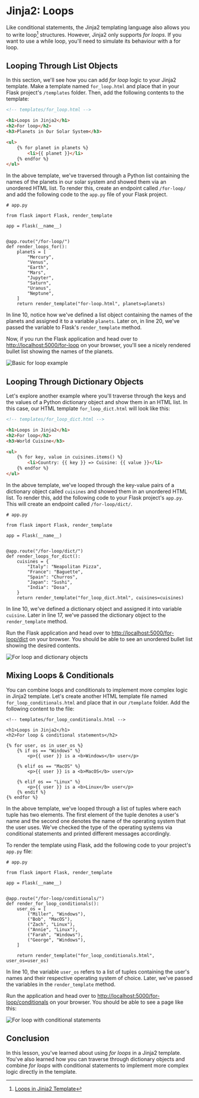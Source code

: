 # Jinja2: Loops

Like conditional statements, the Jinja2 templating language also allows you to write loop[^loop-jinja2] structures. However, Jinja2 only supports *for loops*. If you want to use a while loop, you'll need to simulate its behaviour with a for loop.


## Looping Through List Objects

In this section, we'll see how you can add *for loop* logic to your Jinja2 template. Make a template named `for_loop.html` and place that in your Flask project's `/templates` folder. Then, add the following contents to the template:

```html
<!-- templates/for_loop.html -->

<h1>Loops in Jinja2</h1>
<h2>For loop</h2>
<h3>Planets in Our Solar System</h3>

<ul>
    {% for planet in planets %}
        <li>{{ planet }}</li>
    {% endfor %}
</ul>
```

In the above template, we've traversed through a Python list containing the names of the planets in our solar system and showed them via an unordered HTML list. To render this, create an endpoint called `/for-loop/` and add the following code to the `app.py` file of your Flask project.

```python{10,21}
# app.py

from flask import Flask, render_template

app = Flask(__name__)


@app.route("/for-loop/")
def render_loops_for():
    planets = [
        "Mercury",
        "Venus",
        "Earth",
        "Mars",
        "Jupyter",
        "Saturn",
        "Uranus",
        "Neptune",
    ]
    return render_template("for-loop.html", planets=planets)
```

In line 10, notice how we've defined a list object containing the names of the planets and assigned it to a variable `planets`. Later on, in line 20, we've passed the variable to Flask's `render_template` method.

Now, if you run the Flask application and head over to [http://localhost:5000/for-loop](http://localhost:5000/for-loop) on your browser, you'll see a nicely rendered bullet list showing the names of the planets.

![Basic for loop example](./assets/for_loop.png)

## Looping Through Dictionary Objects

Let's explore another example where you'll traverse through the keys and the values of a Python dictionary object and show them in an HTML list. In this case, our HTML template `for_loop_dict.html` will look like this:

```html
<!-- templates/for_loop_dict.html -->

<h1>Loops in Jinja2</h1>
<h2>For loop</h2>
<h3>World Cuisine</h3>

<ul>
    {% for key, value in cuisines.items() %}
        <li>Country: {{ key }} => Cuisine: {{ value }}</li>
    {% endfor %}
</ul>
```

In the above template, we've looped through the key-value pairs of a dictionary object called `cuisines` and showed them in an unordered HTML list. To render this, add the following code to your Flask project's `app.py`. This will create an endpoint called `/for-loop/dict/`.

```python{10,18}
# app.py

from flask import Flask, render_template

app = Flask(__name__)


@app.route("/for-loop/dict/")
def render_loops_for_dict():
    cuisines = {
        "Italy": "Neapolitan Pizza",
        "France": "Baguette",
        "Spain": "Churros",
        "Japan": "Sushi",
        "India": "Dosa",
    }
    return render_template("for_loop_dict.html", cuisines=cuisines)
```

In line 10, we've defined a dictionary object and assigned it into variable `cuisine`. Later in line 17, we've passed the dictionary object to the `render_template` method.

Run the Flask application and head over to [http://localhost:5000/for-loop/dict](http://localhost:5000/for-loop/dict) on your browser. You should be able to see an unordered bullet list showing the desired contents.

![For loop and dictionary objects](./assets/for_loop_dict.png)

## Mixing Loops & Conditionals

You can combine loops and conditionals to implement more complex logic in Jinja2 template. Let's create another HTML template file named `for_loop_conditionals.html` and place that in our `/template` folder. Add the following content to the file:

```html{6,10,13}
<!-- templates/for_loop_conditionals.html -->

<h1>Loops in Jinja2</h1>
<h2>For loop & conditional statements</h2>

{% for user, os in user_os %}
    {% if os == "Windows" %}
        <p>{{ user }} is a <b>Windows</b> user</p>

    {% elif os == "MacOS" %}
        <p>{{ user }} is a <b>MacOS</b> user</p>

    {% elif os == "Linux" %}
        <p>{{ user }} is a <b>Linux</b> user</p>
    {% endif %}
{% endfor %}
```

In the above template, we've looped through a list of tuples where each tuple has two elements. The first element of the tuple denotes a user's name and the second one denotes the name of the operating system that the user uses. We've checked the type of the operating systems via conditional statements and printed different messages accordingly.

To render the template using Flask, add the following code to your project's `app.py` file:

```python{10,20}
# app.py

from flask import Flask, render_template

app = Flask(__name__)


@app.route("/for-loop/conditionals/")
def render_for_loop_conditionals():
    user_os = [
        ("Miller", "Windows"),
        ("Bob", "MacOS"),
        ("Zach", "Linux"),
        ("Annie", "Linux"),
        ("Farah", "Windows"),
        ("George", "Windows"),
    ]

    return render_template("for_loop_conditionals.html", user_os=user_os)
```

In line 10, the variable `user_os` refers to a list of tuples containing the user's names and their respective operating system of choice. Later, we've passed the variables in the `render_template` method.

Run the application and head over to [http://localhost:5000/for-loop/conditionals](http://localhost:5000/for-loop/conditionals) on your browser. You should be able to see a page like this:

![For loop with conditional statements](./assets/for_loop_conditionals.png)

## Conclusion

In this lesson, you've learned about using *for loops* in a Jinja2 template. You've also learned how you can traverse through dictionary objects and combine *for loops* with conditional statements to implement more complex logic directly in the template.

[^loop-jinja2]: [Loops in Jinja2 Template](https://jinja.palletsprojects.com/en/2.11.x/templates/#for)
